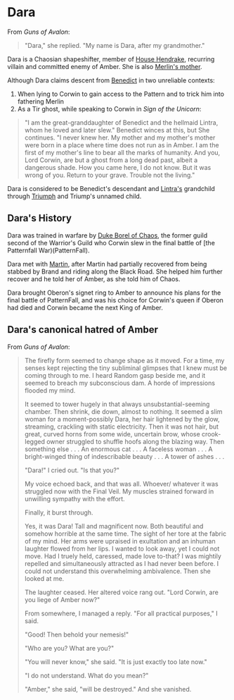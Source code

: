 # Dara

From _Guns of Avalon_:
> "Dara," she replied. "My name is Dara, after my grandmother."

Dara is a Chaosian shapeshifter, member of [House Hendrake](HouseHendrake), recurring villain and committed enemy of Amber. She is also [Merlin's mother](MerlinOfCorwin).

Although Dara claims descent from [Benedict](BenedictOfOberon) in two unreliable contexts:
1. When lying to Corwin to gain access to the Pattern and to trick him
into fathering Merlin
2. As a Tir ghost, while speaking to Corwin in _Sign of the Unicorn_:
> "I am the great-granddaughter of Benedict and the hellmaid Lintra, whom he loved and later slew." Benedict winces at this, but She continues. "I never knew her. My mother and my mother's mother were born in a place where time does not run as in Amber. I am the first of my mother's line to bear all the marks of humanity. And you, Lord Corwin, are but a ghost from a long dead past, albeit a dangerous shade. How you came here, I do not know. But it was wrong of you. Return to your grave. Trouble not the living."

Dara is considered to be Benedict's descendant and [Lintra's](LintraOfHendrake) grandchild through [Triumph](TriumphOfBenedict) and Triump's unnamed child. 

## Dara's History

Dara was trained in warfare by [Duke Borel of Chaos](BorelOfHendrake), the former guild
second of the Warrior's Guild who Corwin slew in the final battle of
[the Patternfall War)(PatternFall).

Dara met with [Martin](MartinOfRandom), after Martin had partially
recovered from being stabbed by Brand and riding along the Black Road.
She helped him further recover and he told her of Amber, as she told
him of Chaos.

Dara brought Oberon's signet ring to Amber to announce his plans for
the final battle of PatternFall, and was his choice for Corwin's queen
if Oberon had died and Corwin became the next King of Amber.

## Dara's canonical hatred of Amber
From _Guns of Avalon_:
>  The firefly form seemed to change shape as it moved. For a time, my senses kept rejecting the tiny subliminal glimpses that I knew must be coming through to me. I heard Random gasp beside me, and it seemed to breach my subconscious dam. A horde of impressions flooded my mind.
>
>   It seemed to tower hugely in that always unsubstantial-seeming chamber. Then shrink, die down, almost to nothing. It seemed a slim woman for a moment-possibly Dara, her hair lightened by the glow, streaming, crackling with static electricity. Then it was not hair, but great, curved horns from some wide, uncertain brow, whose crook-legged owner struggled to shuffle hoofs along the blazing way. Then something else . . . An enormous cat . . . A faceless woman . . . A bright-winged thing of indescribable beauty . . . A tower of ashes . . .
>
>   "Dara!" I cried out. "Is that you?"
>
>   My voice echoed back, and that was all. Whoever/ whatever it was struggled now with the Final Veil. My muscles strained forward in unwilling sympathy with the effort.
>
>   Finally, it burst through.
>
>   Yes, it was Dara! Tall and magnificent now. Both beautiful and somehow horrible at the same time. The sight of her tore at the fabric of my mind. Her arms were upraised in exultation and an inhuman laughter flowed from her lips. I wanted to look away, yet I could not move. Had I truely held, caressed, made love to-that? I was mightily repelled and simultaneously attracted as I had never been before. I could not understand this overwhelming ambivalence. Then she looked at me.
>
>   The laughter ceased. Her altered voice rang out. "Lord Corwin, are you liege of Amber now?" 
>
>    From somewhere, I managed a reply. "For all practical purposes," I said. 
>
>    "Good! Then behold your nemesis!" 
>
>    "Who are you? What are you?"
>
>    "You will never know," she said. "It is just exactly too late now."
>
>    "I do not understand. What do you mean?" 
>
>    "Amber," she said, "will be destroyed." And she vanished.

